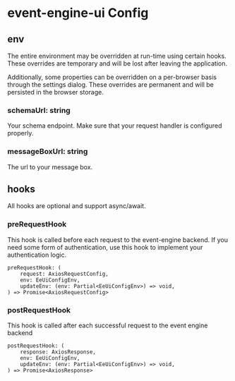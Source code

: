 # event-engine-ui Config

## env
The entire environment may be overridden at run-time using certain hooks. These overrides are temporary and will be 
lost after leaving the application.

Additionally, some properties can be overridden on a per-browser basis through the settings dialog. These overrides
are permanent and will be persisted in the browser storage.

### schemaUrl: string
Your schema endpoint. Make sure that your request handler is configured properly.

### messageBoxUrl: string
The url to your message box. 

## hooks
All hooks are optional and support async/await. 

### preRequestHook
This hook is called before each request to the event-engine backend. If you need some form of authentication, use this
hook to implement your authentication logic.
```
preRequestHook: (
    request: AxiosRequestConfig,
    env: EeUiConfigEnv,
    updateEnv: (env: Partial<EeUiConfigEnv>) => void,
) => Promise<AxiosRequestConfig>
```

### postRequestHook
This hook is called after each successful request to the event engine backend
```
postRequestHook: (
    response: AxiosResponse,
    env: EeUiConfigEnv,
    updateEnv: (env: Partial<EeUiConfigEnv>) => void,
) => Promise<AxiosResponse>
```
